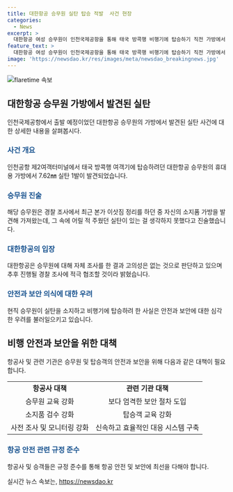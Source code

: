 ```yaml
---
title: 대한항공 승무원 실탄 탑승 적발  사건 현장
categories:
  - News
excerpt: >
  대한항공 여성 승무원이 인천국제공항을 통해 태국 방콕행 비행기에 탑승하기 직전 가방에서 실탄이 발견되어 경찰이 수사에 착수했습니다. 해당 승무원은 가방에 어릴 적 주웠던 실탄을 담아둔 채 본가 이삿짐을 정리하다가 미처 발견하지 못했다고 주장했습니다. 대한항공은 승무원의 고의성은 없다며 자체 조사를 진행했으며 경찰 조사에 적극 협조할 것이라 밝혔지만, 안전과 보안에 대한 우려가 일각에서 제기되고 있습니다.
feature_text: >
  대한항공 여성 승무원이 인천국제공항을 통해 태국 방콕행 비행기에 탑승하기 직전 가방에서 실탄이 발견되어 경찰이 수사에 착수했습니다. 해당 승무원은 가방에 어릴 적 주웠던 실탄을 담아둔 채 본가 이삿짐을 정리하다가 미처 발견하지 못했다고 주장했습니다. 대한항공은 승무원의 고의성은 없다며 자체 조사를 진행했으며 경찰 조사에 적극 협조할 것이라 밝혔지만, 안전과 보안에 대한 우려가 일각에서 제기되고 있습니다.
image: 'https://newsdao.kr/res/images/meta/newsdao_breakingnews.jpg'
---
```


<p><img src="https://newsdao.kr/res/images/meta/newsdao_breakingnews.jpg" alt="flaretime 속보" /></p>

<h2 data-ke-size="size26">대한항공 승무원 가방에서 발견된 실탄</h2>

<p data-ke-size="size16">인천국제공항에서 출발 예정이었던 대한항공 승무원의 가방에서 발견된 실탄 사건에 대한 상세한 내용을 살펴봅시다.</p>

<h3><b><span style="color: #1a5490;">사건 개요</span></b></h3>

<p data-ke-size="size16">인천공항 제2여객터미널에서 태국 방콕행 여객기에 탑승하려던 대한항공 승무원의 휴대용 가방에서 7.62㎜ 실탄 1발이 발견되었습니다.</p>

<h3><b><span style="color: #1a5490;">승무원 진술</span></b></h3>

<p data-ke-size="size16">해당 승무원은 경찰 조사에서 최근 본가 이삿짐 정리를 하던 중 자신의 소지품 가방을 발견해 가져왔는데, 그 속에 어릴 적 주웠던 실탄이 있는 걸 생각하지 못했다고 진술했습니다.</p>

<h3><b><span style="color: #1a5490;">대한항공의 입장</span></b></h3>

<p data-ke-size="size16">대한항공은 승무원에 대해 자체 조사를 한 결과 고의성은 없는 것으로 판단하고 있으며 추후 진행될 경찰 조사에 적극 협조할 것이라 밝혔습니다.</p>

<h3><b><span style="color: #1a5490;">안전과 보안 의식에 대한 우려</span></b></h3>

<p data-ke-size="size16">현직 승무원이 실탄을 소지하고 비행기에 탑승하려 한 사실은 안전과 보안에 대한 심각한 우려를 불러일으키고 있습니다.</p>

<h2 data-ke-size="size26">비행 안전과 보안을 위한 대책</h2>

<p data-ke-size="size16">항공사 및 관련 기관은 승무원 및 탑승객의 안전과 보안을 위해 다음과 같은 대책이 필요합니다.</p>

<table>
<tbody>
<tr>
<td style="text-align: center; height: 17px;"><b>항공사 대책</b></td>
<td style="text-align: center; height: 17px;"><b>관련 기관 대책</b></td>
</tr>
<tr>
<td style="text-align: center; height: 17px;">승무원 교육 강화</td>
<td style="text-align: center; height: 17px;">보다 엄격한 보안 절차 도입</td>
</tr>
<tr>
<td style="text-align: center; height: 17px;">소지품 검수 강화</td>
<td style="text-align: center; height: 17px;">탑승객 교육 강화</td>
</tr>
<tr>
<td style="text-align: center; height: 17px;">사전 조사 및 모니터링 강화</td>
<td style="text-align: center; height: 17px;">신속하고 효율적인 대응 시스템 구축</td>
</tr>
</tbody>
</table>

<h3><b><span style="color: #1a5490;">항공 안전 관련 규정 준수</span></b></h3>

<p data-ke-size="size16">항공사 및 승객들은 규정 준수를 통해 항공 안전 및 보안에 최선을 다해야 합니다.</p>
실시간 뉴스 속보는, <a href="https://newsdao.kr" rel="dofollow">https://newsdao.kr</a>



